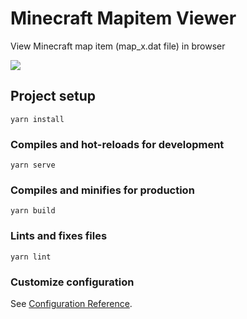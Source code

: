 # Minecraft Mapitem Viewer

View Minecraft map item (map_x.dat file) in browser

![](https://cdn.jsdelivr.net/gh/liuxsdev/Minecraft-Mapitem-Viewer@main/src/assets/screenshot.jpg)

## Project setup
```
yarn install
```

### Compiles and hot-reloads for development
```
yarn serve
```

### Compiles and minifies for production
```
yarn build
```

### Lints and fixes files
```
yarn lint
```

### Customize configuration
See [Configuration Reference](https://cli.vuejs.org/config/).
